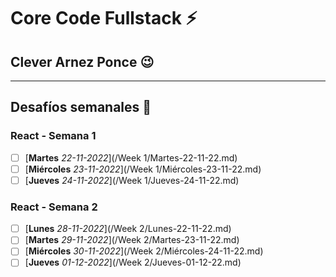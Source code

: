 # Core Code Fullstack :zap: 


## Clever Arnez Ponce  :wink:
---
## Desafíos semanales  :orange_book:

### React - Semana 1

- [ ] [**Martes** *22-11-2022*](/Week 1/Martes-22-11-22.md) 
- [ ] [**Miércoles** *23-11-2022*](/Week 1/Miércoles-23-11-22.md) 
- [ ] [**Jueves** *24-11-2022*](/Week 1/Jueves-24-11-22.md) 

### React - Semana 2

- [ ] [**Lunes** *28-11-2022*](/Week 2/Lunes-22-11-22.md) 
- [ ] [**Martes** *29-11-2022*](/Week 2/Martes-23-11-22.md) 
- [ ] [**Miércoles** *30-11-2022*](/Week 2/Miércoles-24-11-22.md)
- [ ] [**Jueves** *01-12-2022*](/Week 2/Jueves-01-12-22.md) 

